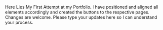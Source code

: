 Here Lies My First Attempt at my Portfolio. 
I have positioned and aligned all elements accordingly
and created the buttons to the respective pages.
Changes are welcome. Please type your updates here so I can understand your process.